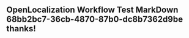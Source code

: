 <properties
ms.topic="hero-topic"
ms.test1="hero-topic"
ms.test2="test"/>

## OpenLocalization Workflow Test MarkDown 68bb2bc7-36cb-4870-87b0-dc8b7362d9be thanks!
